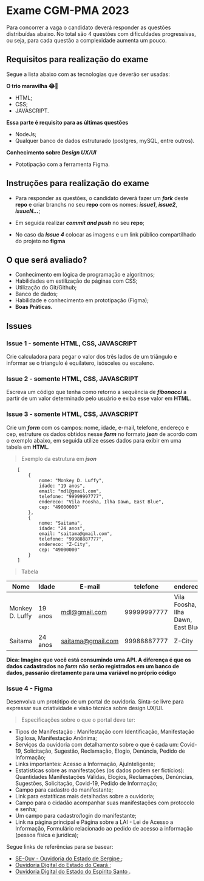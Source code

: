 # Exame CGM-PMA 2023

Para concorrer a vaga o candidato deverá responder as questões distribuídas abaixo. No total são 4 questões com dificuldades progressivas, ou seja, para cada questão a complexidade aumenta um pouco.

## Requisitos para realização do exame

Segue a lista abaixo com as tecnologias que deverão ser usadas:

**O trio maravilha 😂🤣**

* HTML;
* CSS;
* JAVASCRIPT.

**Essa parte é requisito para as últimas questões**

* NodeJs;
* Qualquer banco de dados estruturado (postgres, mySQL, entre outros).

**Conhecimento sobre *Design UX/UI***

* Pototipação com a ferramenta Figma.

## Instruções para realização do exame

* Para responder as questões, o candidato deverá fazer um ***fork*** deste **repo** e criar branchs no seu **repo** com os nomes: ***issue1***, ***issue2***, ***issueN...***;

* Em seguida realizar ***commit and push*** no seu **repo**;

* No caso da ***Issue 4*** colocar as imagens e um link público compartilhado do projeto no **figma**

## O que será avaliado?

* Conhecimento em lógica de programação e algoritmos;
* Habilidades em estilização de páginas com CSS;
* Utilização do Git/Github;
* Banco de dados;
* Habilidade e conhecimento em prototipação (Figma);
* **Boas Práticas.**

## Issues

### Issue 1 - somente HTML, CSS, JAVASCRIPT

Crie calculadora para pegar o valor dos três lados de um triângulo e informar se o triangulo é equilatero, isósceles ou escaleno.

### Issue 2 - somente HTML, CSS, JAVASCRIPT

Escreva um código que tenha como retorno a sequência de ***fibonacci*** a partir de um valor determinado pelo usuário e exiba esse valor em **HTML**.

### Issue 3 - somente HTML, CSS, JAVASCRIPT

Crie um ***form*** com os campos: nome, idade, e-mail, telefone, endereço e cep, estruture os dados obtidos nesse ***form*** no formato ***json*** de acordo com o exemplo abaixo, em seguida utilize esses dados para exibir em uma tabela em **HTML**.

> Exemplo da estrutura em ***json***

```
    [
        {
            nome: "Monkey D. Luffy",
            idade: "19 anos",
            email: "mdl@gmail.com",
            telefone: "99999997777",
            endereco: "Vila Foosha, Ilha Dawn, East Blue",
            cep: "49000000"
        },
        {
            nome: "Saitama",
            idade: "24 anos",
            email: "saitama@gmail.com",
            telefone: "99988887777",
            endereco: "Z-City",
            cep: "49000000"
        }
    ]
```

> Tabela 

| Nome  | Idade | E-mail | telefone | endereco | cep |
| ------------- | -------- | ------------- | -------- | -------- | -------- |
| Monkey D. Luffy | 19 anos | mdl@gmail.com | 99999997777 | Vila Foosha, Ilha Dawn, East Blue  | 49000000 |
| Saitama | 24 anos | saitama@gmail.com | 99988887777 | Z-City  | 49000000 |

**Dica: Imagine que você está consumindo uma API. A diferença é que os dados cadastrados no *form* não serão registrados em um banco de dados, passarão diretamente para uma variável no próprio código**

### Issue 4 - Figma

Desenvolva um protótipo de um portal de ouvidoria. Sinta-se livre para expressar sua criatividade e visão técnica sobre design UX/UI.

> Especificações sobre o que o portal deve ter:

* Tipos de Manifestação : Manifestação com Identificação, Manifestação Sigilosa, Manifestação Anônima;
* Serviços da ouvidoria com detalhamento sobre o que é cada um: Covid-19, Solicitação, Sugestão, Reclamação, Elogio, Denúncia, Pedido de Informação;
* Links importantes: Acesso a Informação, AjuInteligente;
* Estatísticas sobre as manifestações (os dados podem ser fictícios): Quantidades Manifestações Válidas, Elogios, Reclamações, Denúncias, Sugestões, Solicitação, Covid-19, Pedido de Informação;
* Campo para cadastro do manifestante;
* Link para estatíticas mais detalhadas sobre a ouvidoria;
* Campo para o cidadão acompanhar suas manifestações com protocolo e senha;
* Um campo para cadastro/login do manifestante;
* Link na página principal e Página sobre a LAI - Lei de Acesso a Informação, Formulário relacionado ao pedido de acesso a informação (pessoa física e jurídica);


Segue links de referências para se basear:
* <a href="https://www.ouvidoria.se.gov.br/index" target="_blank"> SE-Ouv - Ouvidoria do Estado de Sergipe </a>;
* <a href="https://cearatransparente.ce.gov.br/portal-da-transparencia/ouvidoria?locale=pt-BR#" target="_blank"> Ouvidoria Digital do Estado do Ceará </a>;
* <a href="https://ouvidoria.es.gov.br/" target="_blank"> Ouvidoria Digital do Estado do Espírito Santo </a>.
